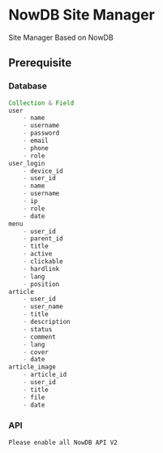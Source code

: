 # NowDB Site Manager
Site Manager Based on NowDB

## Prerequisite

### Database
```groovy
Collection & Field
user
    - name
    - username
    - password
    - email
    - phone
    - role
user_login
    - device_id
    - user_id
    - name
    - username
    - ip
    - role
    - date
menu
    - user_id
    - parent_id
    - title
    - active
    - clickable
    - hardlink
    - lang
    - position
article
    - user_id
    - user_name
    - title
    - description
    - status
    - comment
    - lang
    - cover
    - date
article_image
    - article_id
    - user_id
    - title
    - file
    - date
```

### API
```groovy
Please enable all NowDB API V2
```

